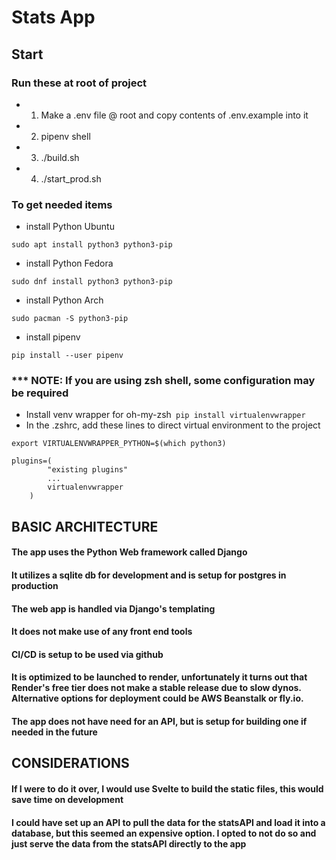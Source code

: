 # Stats App


## Start
### Run these at root of project
- 1. Make a .env file @ root and copy contents of .env.example into it
- 2. pipenv shell
- 3. ./build.sh
- 4. ./start_prod.sh
### To get needed items
- install Python Ubuntu 
```
sudo apt install python3 python3-pip
```
- install Python Fedora 
```
sudo dnf install python3 python3-pip
```
- install Python Arch 
```
sudo pacman -S python3-pip
```
- install pipenv 
```
pip install --user pipenv
```
### *** NOTE: If you are using zsh shell, some configuration may be required
- Install venv wrapper for oh-my-zsh```
pip install virtualenvwrapper```
- In the .zshrc, add these lines to direct virtual environment to the project
```
export VIRTUALENVWRAPPER_PYTHON=$(which python3)

plugins=(
        "existing plugins"
        ...
        virtualenvwrapper
    )
```


## BASIC ARCHITECTURE
#### The app uses the Python Web framework called Django
#### It utilizes a sqlite db for development and is setup for postgres in production
#### The web app is handled via Django's templating
#### It does not make use of any front end tools
#### CI/CD is setup to be used via github
#### It is optimized to be launched to render, unfortunately it turns out that Render's free tier does not make a stable release due to slow dynos. Alternative options for deployment could be AWS Beanstalk or fly.io.
#### The app does not have need for an API, but is setup for building one if needed in the future

## CONSIDERATIONS
#### If I were to do it over, I would use Svelte to build the static files, this would save time on development
#### I could have set up an API to pull the data for the statsAPI and load it into a database, but this seemed an expensive option. I opted to not do so and just serve the data from the statsAPI directly to the app